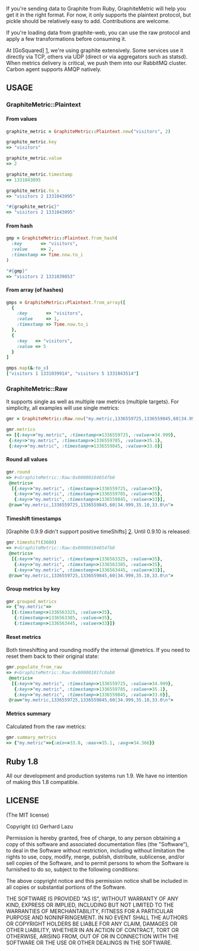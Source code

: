 If you're sending data to Graphite from Ruby, GraphiteMetric will help you get
it in the right format. For now, it only supports the plaintext protocol, but
pickle should be relatively easy to add. Contributions are welcome.

If you're loading data from graphite-web, you can use the raw protocol
and apply a few transformations before consuming it.

At [GoSquared] [1], we're using graphite extensively.  Some services use
it directly via TCP, others via UDP (direct or via aggregators such as
statsd). When metrics delivery is critical, we push them into our
RabbitMQ cluster. Carbon agent supports AMQP natively.

## USAGE

### GraphiteMetric::Plaintext

#### From values

```ruby
graphite_metric = GraphiteMetric::Plaintext.new("visitors", 2)

graphite_metric.key
=> "visitors"

graphite_metric.value
=> 2

graphite_metric.timestamp
=> 1331043095

graphite_metric.to_s
=> "visitors 2 1331043095"

"#{graphite_metric}"
=> "visitors 2 1331043095"
```

#### From hash

```ruby
gmp = GraphiteMetric::Plaintext.from_hash(
  :key       => "visitors",
  :value     => 2,
  :timestamp => Time.now.to_i
)

"#{gmp}"
=> "visitors 2 1331039853"
```

#### From array (of hashes)

```ruby
gmps = GraphiteMetric::Plaintext.from_array([
  {
    :key       => "visitors",
    :value     => 1,
    :timestamp => Time.now.to_i
  },
  {
    :key   => "visitors",
    :value => 5
  }
]

gmps.map(&:to_s)
["visitors 1 1331039914", "visitors 5 1331043514"]
```

### GraphiteMetric::Raw

It supports single as well as multiple raw metrics (multiple targets).
For simplicity, all examples will use single metrics:

```ruby
gmr = GraphiteMetric::Raw.new("my.metric,1336559725,1336559845,60|34.999,35.10,33.0")

gmr.metrics
=> [{:key=>"my.metric", :timestamp=>1336559725, :value=>34.999},
 {:key=>"my.metric", :timestamp=>1336559785, :value=>35.1},
 {:key=>"my.metric", :timestamp=>1336559845, :value=>33.0}]
```

#### Round all values

```ruby
gmr.round
=> #<GraphiteMetric::Raw:0x00000104054fb0
 @metrics=
  [{:key=>"my.metric", :timestamp=>1336559725, :value=>35},
   {:key=>"my.metric", :timestamp=>1336559785, :value=>35},
   {:key=>"my.metric", :timestamp=>1336559845, :value=>33}],
 @raw="my.metric,1336559725,1336559845,60|34.999,35.10,33.0\n">
```

#### Timeshift timestamps

[Graphite 0.9.9 didn't support positive timeShifts] [2]. Until 0.9.10 is
released:

```ruby
gmr.timeshift(3600)
=> #<GraphiteMetric::Raw:0x00000104054fb0
 @metrics=
  [{:key=>"my.metric", :timestamp=>1336563325, :value=>35},
   {:key=>"my.metric", :timestamp=>1336563385, :value=>35},
   {:key=>"my.metric", :timestamp=>1336563445, :value=>33}],
 @raw="my.metric,1336559725,1336559845,60|34.999,35.10,33.0\n">
```

#### Group metrics by key

```ruby
gmr.grouped_metrics
=> {"my.metric"=>
  [{:timestamp=>1336563325, :value=>35},
   {:timestamp=>1336563385, :value=>35},
   {:timestamp=>1336563445, :value=>33}]}
```

#### Reset metrics

Both timeshifting and rounding modify the internal @metrics. If you need
to reset them back to their original state:

```ruby
gmr.populate_from_raw
=> #<GraphiteMetric::Raw:0x00000101fc0ab0
 @metrics=
  [{:key=>"my.metric", :timestamp=>1336559725, :value=>34.999},
   {:key=>"my.metric", :timestamp=>1336559785, :value=>35.1},
   {:key=>"my.metric", :timestamp=>1336559845, :value=>33.0}],
 @raw="my.metric,1336559725,1336559845,60|34.999,35.10,33.0\n">
```

#### Metrics summary

Calculated from the raw metrics:

```ruby
gmr.summary_metrics
=> {"my.metric"=>{:min=>33.0, :max=>35.1, :avg=>34.366}}
```


## Ruby 1.8

All our development and production systems run 1.9. We have no intention
of making this 1.8 compatible.



## LICENSE

(The MIT license)

Copyright (c) Gerhard Lazu

Permission is hereby granted, free of charge, to any person obtaining a copy of
this software and associated documentation files (the "Software"), to deal in
the Software without restriction, including without limitation the rights to
use, copy, modify, merge, publish, distribute, sublicense, and/or sell copies
of the Software, and to permit persons to whom the Software is furnished to do
so, subject to the following conditions:

The above copyright notice and this permission notice shall be included in all
copies or substantial portions of the Software.

THE SOFTWARE IS PROVIDED "AS IS", WITHOUT WARRANTY OF ANY KIND, EXPRESS OR
IMPLIED, INCLUDING BUT NOT LIMITED TO THE WARRANTIES OF MERCHANTABILITY,
FITNESS FOR A PARTICULAR PURPOSE AND NONINFRINGEMENT. IN NO EVENT SHALL THE
AUTHORS OR COPYRIGHT HOLDERS BE LIABLE FOR ANY CLAIM, DAMAGES OR OTHER
LIABILITY, WHETHER IN AN ACTION OF CONTRACT, TORT OR OTHERWISE, ARISING FROM,
OUT OF OR IN CONNECTION WITH THE SOFTWARE OR THE USE OR OTHER DEALINGS IN THE
SOFTWARE.

[1]: http://www.gosquared.com/
[2]: https://bugs.launchpad.net/graphite/+bug/903675
